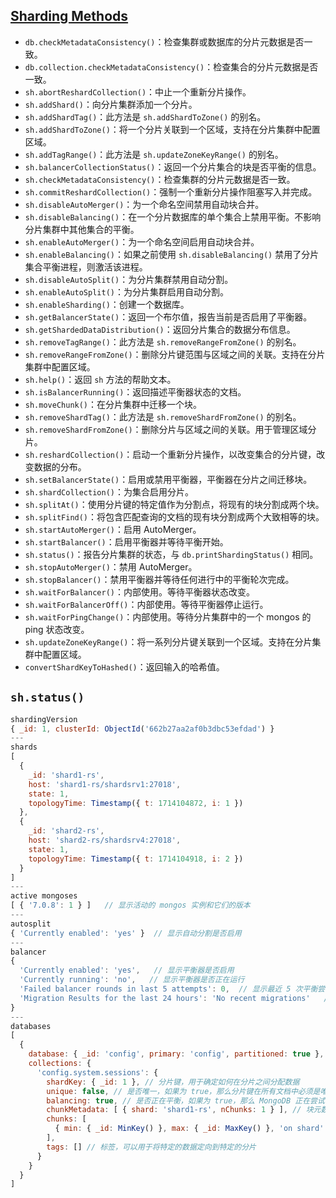## [Sharding Methods](https://www.mongodb.com/docs/manual/reference/method/js-sharding/)

- `db.checkMetadataConsistency()`：检查集群或数据库的分片元数据是否一致。
- `db.collection.checkMetadataConsistency()`：检查集合的分片元数据是否一致。
- `sh.abortReshardCollection()`：中止一个重新分片操作。
- `sh.addShard()`：向分片集群添加一个分片。
- `sh.addShardTag()`：此方法是 `sh.addShardToZone()` 的别名。
- `sh.addShardToZone()`：将一个分片关联到一个区域，支持在分片集群中配置区域。
- `sh.addTagRange()`：此方法是 `sh.updateZoneKeyRange()` 的别名。
- `sh.balancerCollectionStatus()`：返回一个分片集合的块是否平衡的信息。
- `sh.checkMetadataConsistency()`：检查集群的分片元数据是否一致。
- `sh.commitReshardCollection()`：强制一个重新分片操作阻塞写入并完成。
- `sh.disableAutoMerger()`：为一个命名空间禁用自动块合并。
- `sh.disableBalancing()`：在一个分片数据库的单个集合上禁用平衡。不影响分片集群中其他集合的平衡。
- `sh.enableAutoMerger()`：为一个命名空间启用自动块合并。
- `sh.enableBalancing()`：如果之前使用 `sh.disableBalancing()` 禁用了分片集合平衡进程，则激活该进程。
- `sh.disableAutoSplit()`：为分片集群禁用自动分割。
- `sh.enableAutoSplit()`：为分片集群启用自动分割。
- `sh.enableSharding()`：创建一个数据库。
- `sh.getBalancerState()`：返回一个布尔值，报告当前是否启用了平衡器。
- `sh.getShardedDataDistribution()`：返回分片集合的数据分布信息。
- `sh.removeTagRange()`：此方法是 `sh.removeRangeFromZone()` 的别名。
- `sh.removeRangeFromZone()`：删除分片键范围与区域之间的关联。支持在分片集群中配置区域。
- `sh.help()`：返回 `sh` 方法的帮助文本。
- `sh.isBalancerRunning()`：返回描述平衡器状态的文档。
- `sh.moveChunk()`：在分片集群中迁移一个块。
- `sh.removeShardTag()`：此方法是 `sh.removeShardFromZone()` 的别名。
- `sh.removeShardFromZone()`：删除分片与区域之间的关联。用于管理区域分片。
- `sh.reshardCollection()`：启动一个重新分片操作，以改变集合的分片键，改变数据的分布。
- `sh.setBalancerState()`：启用或禁用平衡器，平衡器在分片之间迁移块。
- `sh.shardCollection()`：为集合启用分片。
- `sh.splitAt()`：使用分片键的特定值作为分割点，将现有的块分割成两个块。
- `sh.splitFind()`：将包含匹配查询的文档的现有块分割成两个大致相等的块。
- `sh.startAutoMerger()`：启用 AutoMerger。
- `sh.startBalancer()`：启用平衡器并等待平衡开始。
- `sh.status()`：报告分片集群的状态，与 `db.printShardingStatus()` 相同。
- `sh.stopAutoMerger()`：禁用 AutoMerger。
- `sh.stopBalancer()`：禁用平衡器并等待任何进行中的平衡轮次完成。
- `sh.waitForBalancer()`：内部使用。等待平衡器状态改变。
- `sh.waitForBalancerOff()`：内部使用。等待平衡器停止运行。
- `sh.waitForPingChange()`：内部使用。等待分片集群中的一个 mongos 的 ping 状态改变。
- `sh.updateZoneKeyRange()`：将一系列分片键关联到一个区域。支持在分片集群中配置区域。
- `convertShardKeyToHashed()`：返回输入的哈希值。

## `sh.status()`

```js
shardingVersion
{ _id: 1, clusterId: ObjectId('662b27aa2af0b3dbc53efdad') }
---
shards
[
  {
    _id: 'shard1-rs',
    host: 'shard1-rs/shardsrv1:27018',
    state: 1,
    topologyTime: Timestamp({ t: 1714104872, i: 1 })
  },
  {
    _id: 'shard2-rs',
    host: 'shard2-rs/shardsrv4:27018',
    state: 1,
    topologyTime: Timestamp({ t: 1714104918, i: 2 })
  }
]
---
active mongoses
[ { '7.0.8': 1 } ]   // 显示活动的 mongos 实例和它们的版本
---
autosplit
{ 'Currently enabled': 'yes' }  // 显示自动分割是否启用
---
balancer
{
  'Currently enabled': 'yes',   // 显示平衡器是否启用
  'Currently running': 'no',   // 显示平衡器是否正在运行
  'Failed balancer rounds in last 5 attempts': 0,  // 显示最近 5 次平衡尝试中失败的次数
  'Migration Results for the last 24 hours': 'No recent migrations'   // 显示最近 24 小时的迁移结果
}
---
databases
[
  {
    database: { _id: 'config', primary: 'config', partitioned: true }, // 描述数据库的信息，包括数据库ID，主分片，以及是否分区
    collections: {
      'config.system.sessions': {
        shardKey: { _id: 1 }, // 分片键，用于确定如何在分片之间分配数据
        unique: false, // 是否唯一，如果为 true，那么分片键在所有文档中必须是唯一的
        balancing: true, // 是否正在平衡，如果为 true，那么 MongoDB 正在尝试在分片之间平衡这个集合的数据
        chunkMetadata: [ { shard: 'shard1-rs', nChunks: 1 } ], // 块元数据，描述了每个分片上有多少块
        chunks: [
          { min: { _id: MinKey() }, max: { _id: MaxKey() }, 'on shard': 'shard1-rs', 'last modified': Timestamp({ t: 1, i: 0 }) } // 块信息，描述了每个块的范围，所在的分片，以及最后修改时间
        ],
        tags: [] // 标签，可以用于将特定的数据定向到特定的分片
      }
    }
  }
]
```
